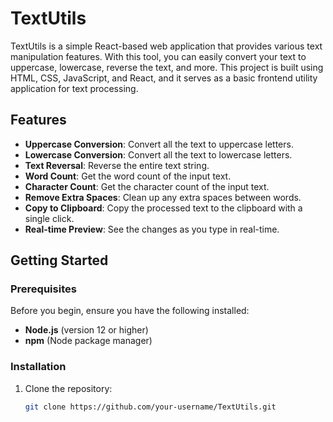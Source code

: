 # TextUtils

TextUtils is a simple React-based web application that provides various text manipulation features. With this tool, you can easily convert your text to uppercase, lowercase, reverse the text, and more. This project is built using HTML, CSS, JavaScript, and React, and it serves as a basic frontend utility application for text processing.

## Features

- **Uppercase Conversion**: Convert all the text to uppercase letters.
- **Lowercase Conversion**: Convert all the text to lowercase letters.
- **Text Reversal**: Reverse the entire text string.
- **Word Count**: Get the word count of the input text.
- **Character Count**: Get the character count of the input text.
- **Remove Extra Spaces**: Clean up any extra spaces between words.
- **Copy to Clipboard**: Copy the processed text to the clipboard with a single click.
- **Real-time Preview**: See the changes as you type in real-time.

## Getting Started

### Prerequisites

Before you begin, ensure you have the following installed:

- **Node.js** (version 12 or higher)
- **npm** (Node package manager)

### Installation

1. Clone the repository:

   ```bash
   git clone https://github.com/your-username/TextUtils.git
   ```
